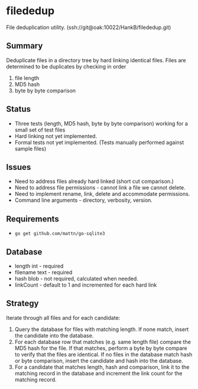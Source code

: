 # filededup

File deduplication utility. (ssh://git@oak:10022/HankB/filededup.git)

## Summary
Deduplicate files in a directory tree by hard linking identical files. Files
are determined to be duplicates by checking in order

1. file length
2. MD5 hash
3. byte by byte comparison

## Status
* Three tests (length, MD5 hash, byte by byte comparison) working for a small
set of test files
* Hard linking not yet implemented.
* Formal tests not yet implemented. (Tests manually performed against sample files)

## Issues
* Need to address files already hard linked (short cut comparison.)
* Need to address file permissions - cannot link a file we cannot delete.
* Need to implement rename, link, delete and accommodate permissions.
* Command line arguments - directory, verbosity, version.

## Requirements

* `go get github.com/mattn/go-sqlite3`

## Database
* length int - required
* filename text - required
* hash blob - not required, calculated when needed.
* linkCount - default to 1 and incremented for each hard link
## Strategy
Iterate through all files and for each candidate:
1. Query the database for files with matching length. If none match,
insert the candidate into the database.
2. For each database row that matches (e.g. same length file) compare
the MD5 hash for the file. If that matches, perform a byte by byte
compare to verify that the files are identical. If no files in the
database match hash or byte comparison, insert the candidate and
hash into the database.
3. For a candidate that matches length, hash and comparison, link it to
the matching record in the database and increment the link count for the
matching record.